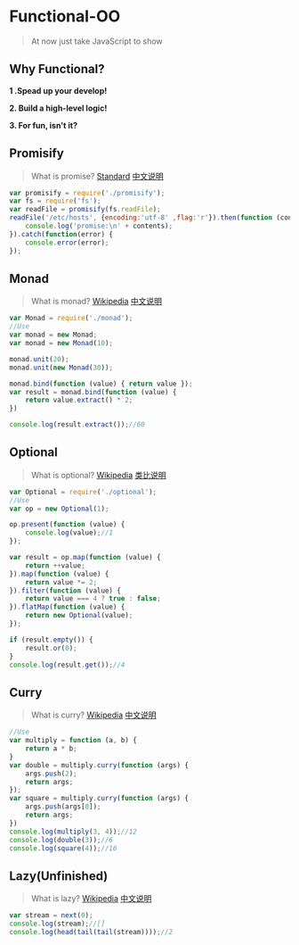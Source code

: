 # Functional-OO

> At now just take JavaScript to show

## Why Functional?

**1 .Spead up your develop!**

**2. Build a high-level logic!**

**3. For fun, isn't it?**

## Promisify

> What is promise? [Standard](https://developer.mozilla.org/en-US/docs/Web/JavaScript/Reference/Global_Objects/Promise) [中文说明](http://liubin.github.io/promises-book/)

```javascript
var promisify = require('./promisify');
var fs = require('fs');
var readFile = promisify(fs.readFile);
readFile('/etc/hosts', {encoding:'utf-8' ,flag:'r'}).then(function (contents) {
	console.log('promise:\n' + contents);
}).catch(function(error) {
	console.error(error);
});
```

## Monad

> What is monad? [Wikipedia](https://en.wikipedia.org/wiki/Monad) [中文说明](http://www.ruanyifeng.com/blog/2015/07/monad.html)

```javascript
var Monad = require('./monad');
//Use
var monad = new Monad;
var monad = new Monad(10);

monad.unit(20);
monad.unit(new Monad(30));

monad.bind(function (value) { return value });
var result = monad.bind(function (value) {
	return value.extract() * 2;
})

console.log(result.extract());//60
```

## Optional

> What is optional? [Wikipedia](https://en.wikipedia.org/wiki/Option_type) [类比说明](https://developer.apple.com/library/ios/documentation/Swift/Conceptual/Swift_Programming_Language/Types.html#//apple_ref/doc/uid/TP40014097-CH31-ID452)

```javascript
var Optional = require('./optional');
//Use
var op = new Optional(1);

op.present(function (value) {
	console.log(value);//1
});

var result = op.map(function (value) {
	return ++value;
}).map(function (value) {
	return value *= 2;
}).filter(function (value) {
	return value === 4 ? true : false;
}).flatMap(function (value) {
	return new Optional(value);
});

if (result.empty()) {
	result.or(0);
}
console.log(result.get());//4
```

## Curry

> What is curry? [Wikipedia](https://en.wikipedia.org/wiki/Currying) [中文说明](https://gist.github.com/jcouyang/b56a830cd55bd230049f)

```javascript
//Use
var multiply = function (a, b) {
	return a * b;
}
var double = multiply.curry(function (args) {
	args.push(2);
	return args;
});
var square = multiply.curry(function (args) {
	args.push(args[0]);
	return args;
})
console.log(multiply(3, 4));//12
console.log(double(3));//6
console.log(square(4));//16
```

## Lazy(Unfinished)

> What is lazy? [Wikipedia](https://en.wikipedia.org/wiki/Lazy_evaluation) [中文说明](http://segmentfault.com/a/1190000000358463)

```javascript
var stream = next(0);
console.log(stream);//[]
console.log(head(tail(tail(stream))));//2
```